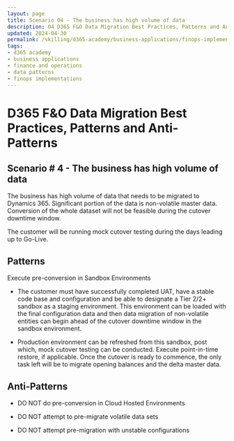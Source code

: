 ```yaml
---
layout: page
title: Scenario 04 - The business has high volume of data
description: 04 D365 F&O Data Migration Best Practices, Patterns and Anti-Patterns
updated: 2024-04-30
permalink: /skilling/d365-academy/business-applications/finops-implementation-bestpractices-and-patterns/dmscenario-04
tags:
- d365 academy
- business applications
- finance and operations
- data patterns
- finops implementations
---
```


# D365 F&O Data Migration Best Practices, Patterns and Anti-Patterns

## Scenario # 4 - The business has high volume of data
The business has high volume of data that needs to be migrated to Dynamics 365. Significant portion of the data is non-volatile master data. Conversion of the whole dataset will not be feasible during the cutover downtime window. 

The customer will be running mock cutover testing during the days leading up to Go-Live.



## Patterns
Execute pre-conversion in Sandbox Environments

* The customer must have successfully completed UAT, have a stable code base and configuration and be able to designate a Tier 2/2+ sandbox as a staging environment.  This environment can be loaded with the final configuration data and then data migration of non-volatile entities can begin ahead of the cutover downtime window in the sandbox environment.


* Production environment can be refreshed from this sandbox, post which, mock cutover testing can be conducted. Execute point-in-time restore, if applicable. Once the cutover is ready to commence, the only task left will be to migrate opening balances and the delta master data.


## Anti-Patterns
* DO NOT do pre-conversion in Cloud Hosted Environments

* DO NOT attempt to pre-migrate volatile data sets

* DO NOT attempt pre-migration with unstable configurations

